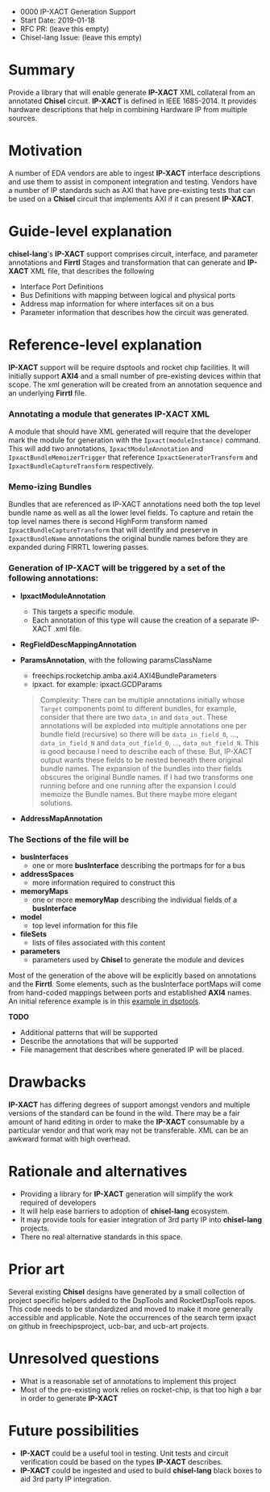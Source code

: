 - 0000 IP-XACT Generation Support
- Start Date: 2019-01-18
- RFC PR: (leave this empty)
- Chisel-lang Issue: (leave this empty)

# Summary
[summary]: #summary

Provide a library that will enable generate **IP-XACT** XML collateral from an annotated **Chisel** circuit.
**IP-XACT** is defined in IEEE 1685-2014. 
It provides hardware descriptions that help in combining Hardware IP from multiple sources.

# Motivation
[motivation]: #motivation
A number of EDA vendors are able to ingest **IP-XACT** interface descriptions and use them to assist
in component integration and testing. Vendors have a number of IP standards such as AXI that have pre-existing tests
that can be used on a **Chisel** circuit that implements AXI if it can present **IP-XACT**.

# Guide-level explanation
[guide-level-explanation]: #guide-level-explanation

**chisel-lang**'s **IP-XACT** support comprises circuit, interface, and parameter annotations and **Firrtl** Stages and
transformation that can generate and **IP-XACT** XML file, that describes the following

- Interface Port Definitions
- Bus Definitions with mapping between logical and physical ports
- Address map information for where interfaces sit on a bus
- Parameter information that describes how the circuit was generated.

# Reference-level explanation
[reference-level-explanation]: #reference-level-explanation

**IP-XACT** support will be require dsptools and rocket chip facilities.
It will initially support **AXI4** and a small number of pre-existing devices within that scope.
The xml generation will be created from an annotation sequence and an underlying **Firrtl** file.

### Annotating a module that generates IP-XACT XML
A module that should have XML generated will require that the developer mark the module for generation
with the `Ipxact(moduleInstance)` command. This will add two annotations, `IpxactModuleAnnotation` and 
`IpxactBundleMemoizerTrigger` that reference `IpxactGeneratorTransform` and `IpxactBundleCaptureTransform` respectively.

### Memo-izing Bundles

Bundles that are referenced as IP-XACT annotations need both the top level bundle name as well as all the
lower level fields. To capture and retain the top level names there is second HighForm transform named
`IpxactBundleCaptureTransform` that will identify and preserve in `IpxactBundleName` annotations the original bundle 
names before they are expanded during FIRRTL lowering passes.

### Generation of **IP-XACT** will be triggered by a set of the following annotations:
  - **IpxactModuleAnnotation**
    - This targets a specific module.
    - Each annotation of this type will cause the creation of a separate IP-XACT .xml file.
  - **RegFieldDescMappingAnnotation**
  - **ParamsAnnotation**, with the following paramsClassName
    - freechips.rocketchip.amba.axi4.AXI4BundleParameters
    - ipxact.<parameter-block-name> for example: ipxact.GCDParams
    > Complexity: There can be multiple annotations initially whose `Target` components point to different bundles,
     for example, consider that there are two `data_in` and `data_out`.
    These annotations will be exploded into multiple annotations one per bundle field (recursive) so there will be
     `data_in_field_0`, ..., `data_in_field_N` and `data_out_field_0`, ..., `data_out_field_N`.
     This is good because I need to describe each of these.
     But, IP-XACT output wants these fields to be nested beneath there original bundle names.
     The expansion of the bundles into their fields obscures the original Bundle names.
     If I had two transforms one running before and one running after the expansion I could memoize the Bundle names.
     But there maybe more elegant solutions.
     
  - **AddressMapAnnotation**
  
### The Sections of the file will be 
  - **busInterfaces**
    - one or more **busInterface** describing the portmaps for for a bus
  - **addressSpaces**
    - more information required to construct this
  - **memoryMaps**
    - one or more **memoryMap** describing the individual fields of a **busInterface**
  - **model**
    - top level information for this file
  - **fileSets**
    - lists of files associated with this content
  - **parameters**
    - parameters used by **Chisel** to generate the module and devices
  
Most of the generation of the above will be explicitly based on annotations and the **Firrtl**.
Some elements, such as the busInterface portMaps will come from hand-coded mappings between ports and established **AXI4** names.
An initial reference example is in this [example in dsptools](https://github.com/ucb-bar/dsptools/blob/d56eaee509d60f14a32d7a7d85952e9494d2da34/rocket/src/test/scala/ipxact/AXI4GCD.scala).


**TODO**

- Additional patterns that will be supported
- Describe the annotations that will be supported
- File management that describes where generated IP will be placed. 


# Drawbacks
[drawbacks]: #drawbacks

**IP-XACT** has differing degrees of support amongst vendors and multiple versions of the standard can be found in the wild.
There may be a fair amount of hand editing in order to make the **IP-XACT** consumable by a particular vendor and that
work may not be transferable.
XML can be an awkward format with high overhead.

# Rationale and alternatives
[rationale-and-alternatives]: #rationale-and-alternatives

- Providing a library for **IP-XACT** generation will simplify the work required of developers
- It will help ease barriers to adoption of **chisel-lang** ecosystem.
- It may provide tools for easier integration of 3rd party IP into **chisel-lang** projects.
- There no real alternative standards in this space.

# Prior art
[prior-art]: #prior-art

Several existing **Chisel** designs have generated by a small collection of project specific helpers added to the 
DspTools and RocketDspTools repos. 
This code needs to be standardized and moved to make it more generally accessible and applicable.
Note the occurrences of the search term ipxact on github in freechipsproject, ucb-bar, and ucb-art projects.

# Unresolved questions
[unresolved-questions]: #unresolved-questions

- What is a reasonable set of annotations to implement this project
- Most of the pre-existing work relies on rocket-chip, is that too high a bar in order to generate **IP-XACT**

# Future possibilities
[future-possibilities]: #future-possibilities

- **IP-XACT** could be a useful tool in testing. Unit tests and circuit verification could be based on the types **IP-XACT** describes.
- **IP-XACT** could be ingested and used to build **chisel-lang** black boxes to aid 3rd party IP integration.